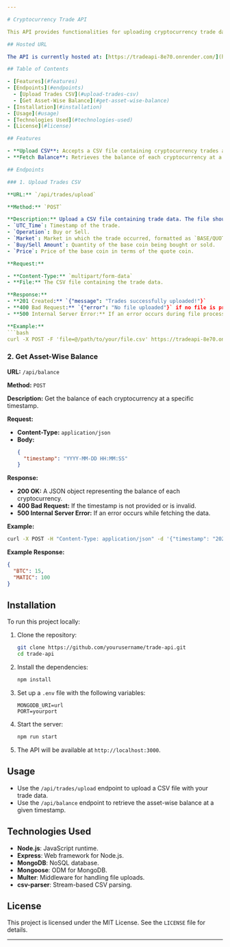 ```yaml
---

# Cryptocurrency Trade API

This API provides functionalities for uploading cryptocurrency trade data via a CSV file and querying the balance of various cryptocurrencies at a specific timestamp.

## Hosted URL

The API is currently hosted at: [https://tradeapi-8e70.onrender.com/](https://tradeapi-8e70.onrender.com/)

## Table of Contents

- [Features](#features)
- [Endpoints](#endpoints)
  - [Upload Trades CSV](#upload-trades-csv)
  - [Get Asset-Wise Balance](#get-asset-wise-balance)
- [Installation](#installation)
- [Usage](#usage)
- [Technologies Used](#technologies-used)
- [License](#license)

## Features

- **Upload CSV**: Accepts a CSV file containing cryptocurrency trades and stores the data in a MongoDB database.
- **Fetch Balance**: Retrieves the balance of each cryptocurrency at a given timestamp.

## Endpoints

### 1. Upload Trades CSV

**URL:** `/api/trades/upload`

**Method:** `POST`

**Description:** Upload a CSV file containing trade data. The file should have the following columns:
- `UTC_Time`: Timestamp of the trade.
- `Operation`: Buy or Sell.
- `Market`: Market in which the trade occurred, formatted as `BASE/QUOTE` (e.g., `BTC/INR`).
- `Buy/Sell Amount`: Quantity of the base coin being bought or sold.
- `Price`: Price of the base coin in terms of the quote coin.

**Request:**

- **Content-Type:** `multipart/form-data`
- **File:** The CSV file containing the trade data.

**Response:**
- **201 Created:** `{"message": "Trades successfully uploaded!"}`
- **400 Bad Request:** `{"error": "No file uploaded"}` if no file is provided.
- **500 Internal Server Error:** If an error occurs during file processing or data insertion.

**Example:**
```bash
curl -X POST -F 'file=@/path/to/your/file.csv' https://tradeapi-8e70.onrender.com/api/trades/upload
```

### 2. Get Asset-Wise Balance

**URL:** `/api/balance`

**Method:** `POST`

**Description:** Get the balance of each cryptocurrency at a specific timestamp.

**Request:**

- **Content-Type:** `application/json`
- **Body:**
  ```json
  {
    "timestamp": "YYYY-MM-DD HH:MM:SS"
  }
  ```

**Response:**
- **200 OK:** A JSON object representing the balance of each cryptocurrency.
- **400 Bad Request:** If the timestamp is not provided or is invalid.
- **500 Internal Server Error:** If an error occurs while fetching the data.

**Example:**
```bash
curl -X POST -H "Content-Type: application/json" -d '{"timestamp": "2022-09-28 12:00:00"}' https://tradeapi-8e70.onrender.com/api/balance
```

**Example Response:**
```json
{
  "BTC": 15,
  "MATIC": 100
}
```

## Installation

To run this project locally:

1. Clone the repository:
    ```bash
    git clone https://github.com/yourusername/trade-api.git
    cd trade-api
    ```

2. Install the dependencies:
    ```bash
    npm install
    ```

3. Set up a `.env` file with the following variables:
    ```env
    MONGODB_URI=url
    PORT=yourport
    ```

4. Start the server:
    ```bash
    npm run start
    ```

5. The API will be available at `http://localhost:3000`.

## Usage

- Use the `/api/trades/upload` endpoint to upload a CSV file with your trade data.
- Use the `/api/balance` endpoint to retrieve the asset-wise balance at a given timestamp.

## Technologies Used

- **Node.js**: JavaScript runtime.
- **Express**: Web framework for Node.js.
- **MongoDB**: NoSQL database.
- **Mongoose**: ODM for MongoDB.
- **Multer**: Middleware for handling file uploads.
- **csv-parser**: Stream-based CSV parsing.

## License

This project is licensed under the MIT License. See the `LICENSE` file for details.

---
```


